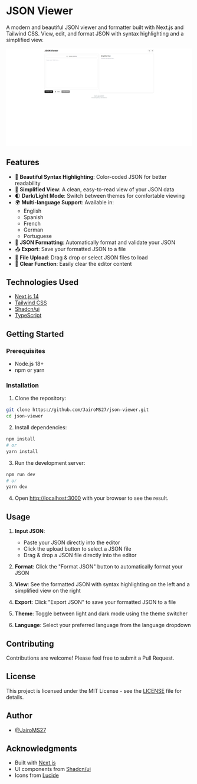 # JSON Viewer

A modern and beautiful JSON viewer and formatter built with Next.js and Tailwind CSS. View, edit, and format JSON with syntax highlighting and a simplified view.

![JSON Viewer Screenshot](public/screenshot.png)

## Features

- 🎨 **Beautiful Syntax Highlighting**: Color-coded JSON for better readability
- 👀 **Simplified View**: A clean, easy-to-read view of your JSON data
- 🌓 **Dark/Light Mode**: Switch between themes for comfortable viewing
- 🌍 **Multi-language Support**: Available in:
  - English
  - Spanish
  - French
  - German
  - Portuguese
- 📝 **JSON Formatting**: Automatically format and validate your JSON
- 📤 **Export**: Save your formatted JSON to a file
- 📁 **File Upload**: Drag & drop or select JSON files to load
- 🧹 **Clear Function**: Easily clear the editor content

## Technologies Used

- [Next.js 14](https://nextjs.org/)
- [Tailwind CSS](https://tailwindcss.com/)
- [Shadcn/ui](https://ui.shadcn.com/)
- [TypeScript](https://www.typescriptlang.org/)

## Getting Started

### Prerequisites

- Node.js 18+ 
- npm or yarn

### Installation

1. Clone the repository:
```bash
git clone https://github.com/JairoMS27/json-viewer.git
cd json-viewer
```

2. Install dependencies:
```bash
npm install
# or
yarn install
```

3. Run the development server:
```bash
npm run dev
# or
yarn dev
```

4. Open [http://localhost:3000](http://localhost:3000) with your browser to see the result.

## Usage

1. **Input JSON**: 
   - Paste your JSON directly into the editor
   - Click the upload button to select a JSON file
   - Drag & drop a JSON file directly into the editor

2. **Format**: Click the "Format JSON" button to automatically format your JSON
3. **View**: See the formatted JSON with syntax highlighting on the left and a simplified view on the right
4. **Export**: Click "Export JSON" to save your formatted JSON to a file
5. **Theme**: Toggle between light and dark mode using the theme switcher
6. **Language**: Select your preferred language from the language dropdown

## Contributing

Contributions are welcome! Please feel free to submit a Pull Request.

## License

This project is licensed under the MIT License - see the [LICENSE](LICENSE) file for details.

## Author

- [@JairoMS27](https://github.com/JairoMS27)

## Acknowledgments

- Built with [Next.js](https://nextjs.org/)
- UI components from [Shadcn/ui](https://ui.shadcn.com/)
- Icons from [Lucide](https://lucide.dev/)
